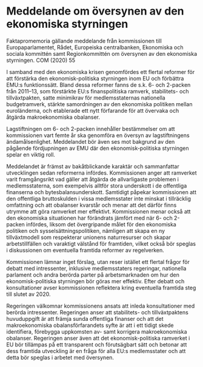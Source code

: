 # Meddelande om översynen av den ekonomiska styrningen

Faktapromemoria gällande meddelande från kommissionen till Europaparlamentet, Rådet, Europeiska centralbanken, Ekonomiska och sociala kommittén samt Regionkommittén om
översynen av den ekonomiska styrningen. COM (2020) 55

I samband med den ekonomiska krisen genomfördes ett flertal reformer för att förstärka den ekonomisk-politiska styrningen inom EU och förbättra EMU:s funktionssätt. Bland dessa reformer fanns de s.k. 6- och 2-packen från 2011–13, som förstärkte EU:s finanspolitiska ramverk, stabilitets- och tillväxtpakten, satte minimikrav för medlemsstaternas nationella budgetramverk, stärkte samordningen av den ekonomiska politiken mellan euroländerna, och etablerade ett nytt förfarande för att övervaka och åtgärda makroekonomiska obalanser.

Lagstiftningen om 6- och 2-packen innehåller bestämmelser om att
kommissionen vart femte år ska genomföra en översyn av lagstiftningens ändamålsenlighet. Meddelandet bör även ses mot bakgrund av den pågående fördjupningen av EMU där den ekonomisk-politiska styrningen spelar en viktig roll.

Meddelandet är främst av bakåtblickande karaktär och sammanfattar
utvecklingen sedan reformerna infördes. Kommissionen anger att ramverket varit framgångsrikt vad gäller att åtgärda de allvarligaste problemen i medlemsstaterna, som exempelvis alltför stora underskott i de offentliga finanserna och bytesbalansunderskott. Samtidigt påpekar kommissionen att den offentliga bruttoskulden i vissa medlemsstater inte minskat i tillräcklig omfattning och att obalanser kvarstår och menar att det därför finns utrymme att göra ramverket mer effektivt. Kommissionen menar också att den ekonomiska situationen har förändrats jämfört med när 6- och 2-packen infördes, liksom det övergripande målet för den ekonomiska politiken och sysselsättningspolitiken, nämligen att skapa en ny tillväxtmodell som respekterar unionens naturresurser och skapar arbetstillfällen och varaktigt välstånd för framtiden, vilket också bör speglas i diskussionen om eventuella framtida reformer av regelverken.

Kommissionen lämnar inget förslag, utan reser istället ett flertal frågor för debatt med intressenter, inklusive medlemsstaters regeringar, nationella parlament och andra berörda parter på arbetsmarknaden om hur den ekonomisk-politiska styrningen bör göras mer effektiv. Efter debatt och konsultationer avser kommissionen reflektera kring eventuella framtida steg till slutet av 2020.

Regeringen välkomnar kommissionens ansats att inleda konsultationer med berörda intressenter. Regeringen anser att stabilitets- och tillväxtpaktens huvuduppgift är att främja sunda offentliga finanser och att det makroekonomiska obalansförfarandets syfte är att i ett tidigt skede identifiera, förebygga uppkomsten av- samt korrigera makroekonomiska obalanser. Regeringen anser även att det ekonomisk-politiska ramverket i EU bör tillämpas på ett transparent och förutsägbart sätt och betonar att dess framtida utveckling är en fråga för alla EU:s medlemsstater och att detta bör speglas i arbetet med översynen.

